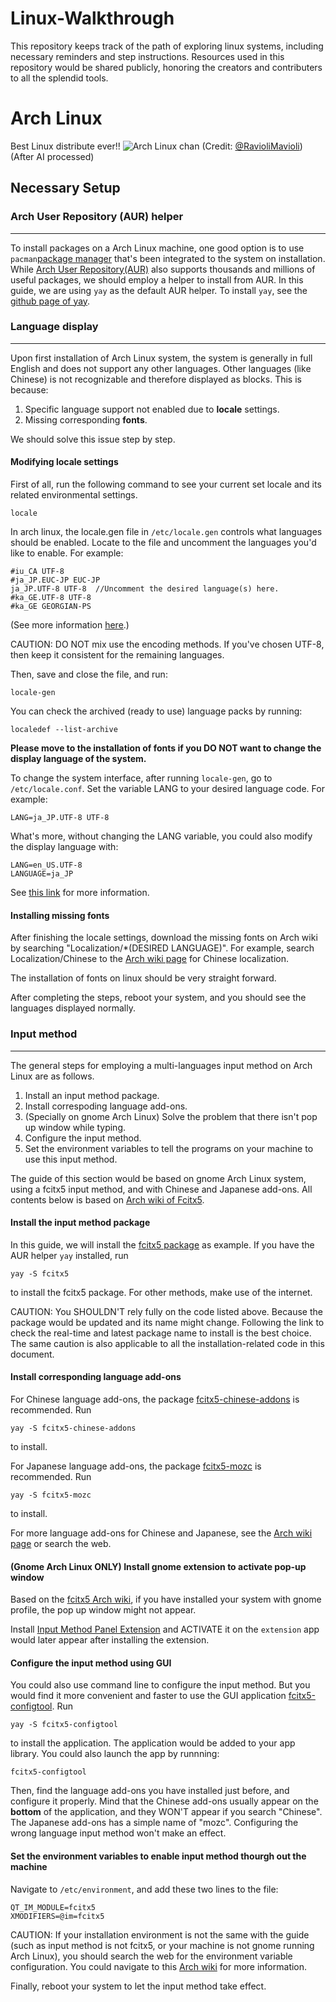 # Linux-Walkthrough
This repository keeps track of the path of exploring linux systems, including necessary reminders and step instructions. Resources used in this repository would be shared publicly, honoring the creators and contributers to all the splendid tools.

# Arch Linux
Best Linux distribute ever!!
![Arch Linux chan](/Resources/Image/ArchLinux.png)
(Credit: [@RavioliMavioli](https://krita-artists.org/t/archlinux-chan/49206))(After AI processed)
## Necessary Setup
### Arch User Repository (AUR) helper
---
To install packages on a Arch Linux machine, one good option is to use `pacman`[package manager](https://wiki.archlinux.org/title/Pacman) that's been integrated to the system on installation.
While [Arch User Repository(AUR)](https://wiki.archlinux.org/title/Arch_User_Repository) also supports thousands and millions of useful packages, we should employ a helper to install from AUR.
In this guide, we are using `yay` as the default AUR helper.
To install `yay`, see the [github page of yay](https://github.com/Jguer/yay).

### Language display
---
Upon first installation of Arch Linux system, the system is generally in full English and does not support any other languages. Other languages (like Chinese) is not recognizable and therefore displayed as blocks. This is because:
1. Specific language support not enabled due to **locale** settings.
2. Missing corresponding **fonts**.

We should solve this issue step by step.

#### Modifying locale settings
First of all, run the following command to see your current set locale and its related environmental settings.
```
locale
```
In arch linux, the locale.gen file in `/etc/locale.gen` controls what languages should be enabled. Locate to the file and uncomment the languages you'd like to enable. For example:
```
#iu_CA UTF-8  
#ja_JP.EUC-JP EUC-JP  
ja_JP.UTF-8 UTF-8  //Uncomment the desired language(s) here.
#ka_GE.UTF-8 UTF-8  
#ka_GE GEORGIAN-PS  
```
(See more information [here](https://wiki.archlinux.org/title/Locale).)

CAUTION: DO NOT mix use the encoding methods. If you've chosen UTF-8, then keep it consistent for the remaining languages.

Then, save and close the file, and run:
```
locale-gen
```
You can check the archived (ready to use) language packs by running:
```
localedef --list-archive
```
**Please move to the installation of fonts if you DO NOT want to change the display language of the system.**

To change the system interface, after running `locale-gen`, go to `/etc/locale.conf`. Set the variable LANG to your desired language code. For example:
```
LANG=ja_JP.UTF-8 UTF-8
```
What's more, without changing the LANG variable, you could also modify the display language with:
```
LANG=en_US.UTF-8
LANGUAGE=ja_JP
```

See [this link](https://wiki.archlinux.org/title/Locale#Variables) for more information.

#### Installing missing fonts
After finishing the locale settings, download the missing fonts on Arch wiki by searching "Localization/*(DESIRED LANGUAGE)". For example, search Localization/Chinese to the  [Arch wiki page](https://wiki.archlinux.org/title/Localization/Chinese) for Chinese localization.

The installation of fonts on linux should be very straight forward.

After completing the steps, reboot your system, and you should see the languages displayed normally.

### Input method
---
The general steps for employing a multi-languages input method on Arch Linux are as follows.
1. Install an input method package.
2. Install correspoding language add-ons.
3. (Specially on gnome Arch Linux) Solve the problem that there isn't pop up window while typing.
4. Configure the input method.
5. Set the environment variables to tell the programs on your machine to use this input method.

The guide of this section would be based on gnome Arch Linux system, using a fcitx5 input method, and with Chinese and Japanese add-ons. All contents below is based on [Arch wiki of Fcitx5](https://wiki.archlinux.org/title/Fcitx5).

#### Install the input method package
In this guide, we will install the [fcitx5 package](https://archlinux.org/packages/?name=fcitx5) as example.
If you have the AUR helper `yay` installed, run
```
yay -S fcitx5
```
to install the fcitx5 package.
For other methods, make use of the internet.

CAUTION: You SHOULDN'T rely fully on the code listed above. Because the package would be updated and its name might change. Following the link to check the real-time and latest package name to install is the best choice. The same caution is also applicable to all the installation-related code in this document.

#### Install corresponding language add-ons
For Chinese language add-ons, the package [fcitx5-chinese-addons](https://archlinux.org/packages/?name=fcitx5-chinese-addons) is recommended. Run
```
yay -S fcitx5-chinese-addons
```
to install.

For Japanese language add-ons, the package [fcitx5-mozc](https://archlinux.org/packages/?name=fcitx5-mozc) is recommended. Run
```
yay -S fcitx5-mozc
```
to install.

For more language add-ons for Chinese and Japanese, see the [Arch wiki page](https://wiki.archlinuxcn.org/wiki/Fcitx5) or search the web.

#### (Gnome Arch Linux ONLY) Install gnome extension to activate pop-up window
Based on the [fcitx5 Arch wiki](https://wiki.archlinux.org/title/Fcitx5#GNOME), if you have installed your system with gnome profile, the pop up window might not appear.

Install [Input Method Panel Extension](https://extensions.gnome.org/extension/261/kimpanel/) and ACTIVATE it on the `extension` app would later appear after installing the extension.

#### Configure the input method using GUI
You could also use command line to configure the input method. But you would find it more convenient and faster to use the GUI application [fcitx5-configtool](https://archlinux.org/packages/?name=fcitx5-configtool). Run
```
yay -S fcitx5-configtool
```
to install the application. The application would be added to your app library. You could also launch the app by runnning:
```
fcitx5-configtool
```

Then, find the language add-ons you have installed just before, and configure it properly.
Mind that the Chinese add-ons usually appear on the **bottom** of the application, and they WON'T appear if you search "Chinese". The Japanese add-ons has a simple name of "mozc". Configuring the wrong language input method won't make an effect.

#### Set the environment variables to enable input method thourgh out the machine
Navigate to `/etc/environment`, and add these two lines to the file:
```
QT_IM_MODULE=fcitx5
XMODIFIERS=@im=fcitx5
```
CAUTION: If your installation environment is not the same with the guide (such as input method is not fcitx5, or your machine is not gnome running Arch Linux), you should search the web for the environment variable configuration. You could navigate to this [Arch wiki](https://wiki.archlinuxcn.org/wiki/Fcitx5#%E9%85%8D%E7%BD%AE) for more information.

Finally, reboot your system to let the input method take effect.
